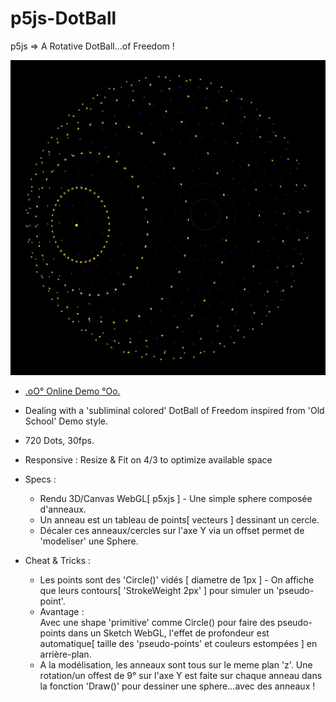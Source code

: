 # p5js-DotBall

p5js => A Rotative DotBall...of Freedom !

![DotBall](https://github.com/CaptainFurax/p5js-DotBall/blob/main/UkrainianDotBall-1.jpg)

+ [.oO° Online Demo °Oo.](https://captainfurax.github.io/p5js-DotBall/)
+  Dealing with a 'subliminal colored' DotBall of Freedom inspired from 'Old School' Demo style.
+ 720 Dots, 30fps.
+ Responsive : Resize & Fit on 4/3 to optimize available space

+ Specs : 
  + Rendu 3D/Canvas WebGL[ p5xjs ] - Une simple sphere composée d'anneaux.
  + Un anneau est un tableau de points[ vecteurs ] dessinant un cercle.
  + Décaler ces anneaux/cercles sur l'axe Y via un offset permet de 'modeliser' une Sphere.

+ Cheat & Tricks :
  + Les points sont des 'Circle()' vidés [ diametre de 1px ] - On affiche que leurs contours[ 'StrokeWeight 2px' ] pour simuler un 'pseudo-point'.
  + Avantage : <br/>Avec une shape 'primitive' comme Circle() pour faire des pseudo-points dans un Sketch WebGL, l'effet de profondeur est automatique[ taille des 'pseudo-points' et couleurs estompées ] en arrière-plan.
  + A la modélisation, les anneaux sont tous sur le meme plan 'z'. Une rotation/un offest de 9° sur l'axe Y est faite sur chaque anneau dans la fonction 'Draw()' pour dessiner une sphere...avec des anneaux !
